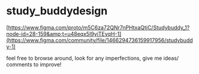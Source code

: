 # study_buddydesign
[https://www.figma.com/proto/m5C6za72QNr7nPHtxaQtjC/Studybuddy_1?node-id=28-159&amp;t=u48eqx5I9yiTEyqH-1](https://www.figma.com/community/file/1466294736159917956/studybuddy-1)

feel free to browse around, look for any imperfections, give me ideas/ comments to improve!
